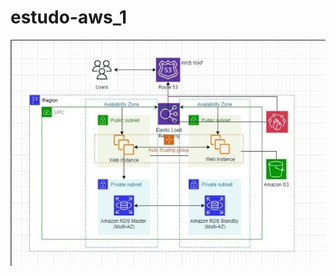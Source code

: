 # estudo-aws_1
 ![Infraestrutura de TI da Empresa X para a nuvem](https://github.com/HebertonGeovane/estudo-aws_1/blob/main/Infraestrutura%20de%20TI%20da%20Empresa%20X%20para%20a%20nuvem.jpeg?raw=true)

